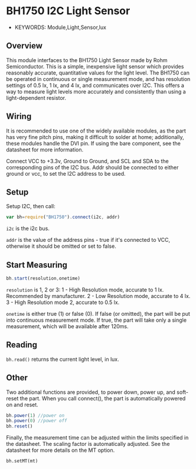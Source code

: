 <!--- Copyright (c) 2014 Spence Konde. See the file LICENSE for copying permission. -->
BH1750 I2C Light Sensor
========================

* KEYWORDS: Module,Light,Sensor,lux


Overview
------------------

This module interfaces to the BH1750 Light Sensor made by Rohm Semiconductor. This is a simple, inexpensive light sensor which provides reasonably accurate, quantitative values for the light level. The BH1750 can be operated in continuous or single measurement mode, and has resolution settings of 0.5 lx, 1 lx, and 4 lx, and communicates over I2C. This offers a way to measure light levels more accurately and consistently than using a light-dependent resistor. 

Wiring
-------------------

It is recommended to use one of the widely available modules, as the part has very fine pitch pins, making it difficult to solder at home; additionally, these modules handle the DVI pin. If using the bare component, see the datasheet for more information. 

Connect VCC to +3.3v, Ground to Ground, and SCL and SDA to the corresponding pins of the I2C bus. Addr should be connected to either ground or vcc, to set the I2C address to be used. 


Setup
-------------------

Setup I2C, then call:

```JavaScript 
var bh=require("BH1750").connect(i2c, addr)
```

`i2c` is the i2c bus. 

`addr` is the value of the address pins - true if it's connected to VCC, otherwise it should be omitted or set to false.


Start Measuring
---------------

```JavaScript
bh.start(resolution,onetime)
```

`resolution` is 1, 2 or 3:
1 - High Resolution mode, accurate to 1 lx. Recommended by manufacturer. 
2 - Low Resolution mode, accurate to 4 lx.
3 - High Resolution mode 2, accurate to 0.5 lx. 

`onetime` is either true (1) or false (0). If false (or omitted), the part will be put into continuous measurement mode. If true, the part will take only a single measurement, which will be available after 120ms. 


Reading
----------------

`bh.read()` returns the current light level, in lux. 

Other
---------------

Two additional functions are provided, to power down, power up, and soft-reset the part. When you call connect(), the part is automatically powered on and reset.

```JavaScript
bh.power(1) //power on
bh.power(0) //power off
bh.reset()
```

Finally, the measurement time can be adjusted within the limits specified in the datasheet. The scaling factor is automatically adjusted. See the datasheet for more details on the MT option. 

```
bh.setMT(mt)
```

